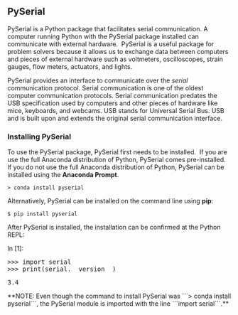 
## PySerial
PySerial is a Python package that facilitates serial communication. A computer running Python with the PySerial package installed can communicate with external hardware.  PySerial is a useful package for problem solvers because it allows us to exchange data between computers and pieces of external hardware such as voltmeters, oscilloscopes, strain gauges, flow meters, actuators, and lights.

PySerial provides an interface to communicate over the _serial_ communication protocol. Serial communication is one of the oldest computer communication protocols. Serial communication predates the USB specification used by computers and other pieces of hardware like mice, keyboards, and webcams. USB stands for Universal Serial Bus. USB and is built upon and extends the original serial communication interface.
### Installing PySerial
To use the PySerial package, PySerial first needs to be installed.  If you are use the full Anaconda distribution of Python, PySerial comes pre-installed. If you do not use the full Anaconda distribution of Python, PySerial can be installed using the **Anaconda Prompt**. 

```
> conda install pyserial
```

Alternatively, PySerial can be installed on the command line using **pip**:

```
$ pip install pyserial
```

After PySerial is installed, the installation can be confirmed at the Python REPL:
<div class="cell border-box-sizing code_cell rendered">
<div class="input">
<div class="prompt input_prompt">In&nbsp;[1]:</div>
<div class="inner_cell">
    <div class="input_area">
<div class=" highlight hl-ipython3"><pre><span></span><span class="o">&gt;&gt;&gt;</span> <span class="kn">import</span> <span class="nn">serial</span>
<span class="o">&gt;&gt;&gt;</span> <span class="nb">print</span><span class="p">(</span><span class="n">serial</span><span class="o">.</span><span class="n">__version__</span><span class="p">)</span>
</pre></div>

</div>
</div>
</div>

<div class="output_wrapper">
<div class="output">


<div class="output_area">

<div class="prompt"></div>


<div class="output_subarea output_stream output_stdout output_text">
<pre>3.4
</pre>
</div>
</div>

</div>
</div>

</div>
**NOTE: Even though the command to install PySerial was ```> conda install pyserial```, the PySerial module is imported with the line ```import serial```.**
 

